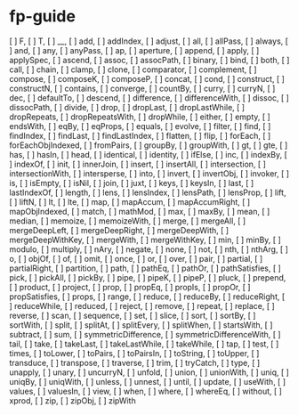 # fp-guide
[ ] F,
[ ] T,
[ ] __,
[ ] add,
[ ] addIndex,
[ ] adjust,
[ ] all,
[ ] allPass,
[ ] always,
[ ] and,
[ ] any,
[ ] anyPass,
[ ] ap,
[ ] aperture,
[ ] append,
[ ] apply,
[ ] applySpec,
[ ] ascend,
[ ] assoc,
[ ] assocPath,
[ ] binary,
[ ] bind,
[ ] both,
[ ] call,
[ ] chain,
[ ] clamp,
[ ] clone,
[ ] comparator,
[ ] complement,
[ ] compose,
[ ] composeK,
[ ] composeP,
[ ] concat,
[ ] cond,
[ ] construct,
[ ] constructN,
[ ] contains,
[ ] converge,
[ ] countBy,
[ ] curry,
[ ] curryN,
[ ] dec,
[ ] defaultTo,
[ ] descend,
[ ] difference,
[ ] differenceWith,
[ ] dissoc,
[ ] dissocPath,
[ ] divide,
[ ] drop,
[ ] dropLast,
[ ] dropLastWhile,
[ ] dropRepeats,
[ ] dropRepeatsWith,
[ ] dropWhile,
[ ] either,
[ ] empty,
[ ] endsWith,
[ ] eqBy,
[ ] eqProps,
[ ] equals,
[ ] evolve,
[ ] filter,
[ ] find,
[ ] findIndex,
[ ] findLast,
[ ] findLastIndex,
[ ] flatten,
[ ] flip,
[ ] forEach,
[ ] forEachObjIndexed,
[ ] fromPairs,
[ ] groupBy,
[ ] groupWith,
[ ] gt,
[ ] gte,
[ ] has,
[ ] hasIn,
[ ] head,
[ ] identical,
[ ] identity,
[ ] ifElse,
[ ] inc,
[ ] indexBy,
[ ] indexOf,
[ ] init,
[ ] innerJoin,
[ ] insert,
[ ] insertAll,
[ ] intersection,
[ ] intersectionWith,
[ ] intersperse,
[ ] into,
[ ] invert,
[ ] invertObj,
[ ] invoker,
[ ] is,
[ ] isEmpty,
[ ] isNil,
[ ] join,
[ ] juxt,
[ ] keys,
[ ] keysIn,
[ ] last,
[ ] lastIndexOf,
[ ] length,
[ ] lens,
[ ] lensIndex,
[ ] lensPath,
[ ] lensProp,
[ ] lift,
[ ] liftN,
[ ] lt,
[ ] lte,
[ ] map,
[ ] mapAccum,
[ ] mapAccumRight,
[ ] mapObjIndexed,
[ ] match,
[ ] mathMod,
[ ] max,
[ ] maxBy,
[ ] mean,
[ ] median,
[ ] memoize,
[ ] memoizeWith,
[ ] merge,
[ ] mergeAll,
[ ] mergeDeepLeft,
[ ] mergeDeepRight,
[ ] mergeDeepWith,
[ ] mergeDeepWithKey,
[ ] mergeWith,
[ ] mergeWithKey,
[ ] min,
[ ] minBy,
[ ] modulo,
[ ] multiply,
[ ] nAry,
[ ] negate,
[ ] none,
[ ] not,
[ ] nth,
[ ] nthArg,
[ ] o,
[ ] objOf,
[ ] of,
[ ] omit,
[ ] once,
[ ] or,
[ ] over,
[ ] pair,
[ ] partial,
[ ] partialRight,
[ ] partition,
[ ] path,
[ ] pathEq,
[ ] pathOr,
[ ] pathSatisfies,
[ ] pick,
[ ] pickAll,
[ ] pickBy,
[ ] pipe,
[ ] pipeK,
[ ] pipeP,
[ ] pluck,
[ ] prepend,
[ ] product,
[ ] project,
[ ] prop,
[ ] propEq,
[ ] propIs,
[ ] propOr,
[ ] propSatisfies,
[ ] props,
[ ] range,
[ ] reduce,
[ ] reduceBy,
[ ] reduceRight,
[ ] reduceWhile,
[ ] reduced,
[ ] reject,
[ ] remove,
[ ] repeat,
[ ] replace,
[ ] reverse,
[ ] scan,
[ ] sequence,
[ ] set,
[ ] slice,
[ ] sort,
[ ] sortBy,
[ ] sortWith,
[ ] split,
[ ] splitAt,
[ ] splitEvery,
[ ] splitWhen,
[ ] startsWith,
[ ] subtract,
[ ] sum,
[ ] symmetricDifference,
[ ] symmetricDifferenceWith,
[ ] tail,
[ ] take,
[ ] takeLast,
[ ] takeLastWhile,
[ ] takeWhile,
[ ] tap,
[ ] test,
[ ] times,
[ ] toLower,
[ ] toPairs,
[ ] toPairsIn,
[ ] toString,
[ ] toUpper,
[ ] transduce,
[ ] transpose,
[ ] traverse,
[ ] trim,
[ ] tryCatch,
[ ] type,
[ ] unapply,
[ ] unary,
[ ] uncurryN,
[ ] unfold,
[ ] union,
[ ] unionWith,
[ ] uniq,
[ ] uniqBy,
[ ] uniqWith,
[ ] unless,
[ ] unnest,
[ ] until,
[ ] update,
[ ] useWith,
[ ] values,
[ ] valuesIn,
[ ] view,
[ ] when,
[ ] where,
[ ] whereEq,
[ ] without,
[ ] xprod,
[ ] zip,
[ ] zipObj,
[ ] zipWith
